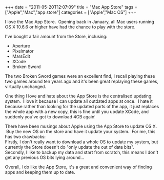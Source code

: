 +++
date = "2011-05-20T12:07:09"
title = "Mac App Store"
tags = ["Apple","Mac","app store"]
categories = ["Apple","Mac OS"]
+++

I love the Mac App Store.  Opening back in January, all Mac users running OS X 10.6.6 or higher have had the chance to play with the store.

I've bought a fair amount from the Store, inclusing:



* Aperture
* Pixelmator
* MarsEdit
* XCode
* Broken Sword


The two Broken Sword games were an excellent find, I recall playing these two games around ten years ago and it's been great replaying these games, virtually unchanged.




One thing I love and hate about the App Store is the centralised updating system.  I love it because I can update all outdated apps at once.  I hate it because rather than looking for the updated parts of the app, it just replaces the whole app with a new copy, this is fine until you update XCode, and suddenly you've got to download 4GB again!




There have been musings about Apple using the App Store to update OS X.  Buy the new OS on the store and have it update your system.  For me, this has two drawbacks:<br />
Firstly, I don't really want to download a whole OS to update my system, but currently the Store doesn't do "only update the out of date bits".<br />
Secondly, I like to backup my data and start from scratch, this means I don't get any previous OS bits lying around...




Overall, I do like the App Store, it's a great and convenient way of finding apps and keeping them up to date.
